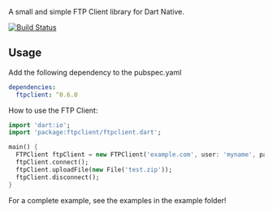 A small and simple FTP Client library for Dart Native.

[![Build Status](https://travis-ci.org/Nexific/dart_ftpclient.svg?branch=master)](https://travis-ci.org/Nexific/dart_ftpclient)

## Usage

Add the following dependency to the pubspec.yaml

```yaml
dependencies:
  ftpclient: ^0.6.0
```

How to use the FTP Client:

```dart
import 'dart:io';
import 'package:ftpclient/ftpclient.dart';

main() {
  FTPClient ftpClient = new FTPClient('example.com', user: 'myname', pass: 'mypass');
  ftpClient.connect();
  ftpClient.uploadFile(new File('test.zip'));
  ftpClient.disconnect();
}
```

For a complete example, see the examples in the example folder!
